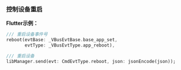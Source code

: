 ### 控制设备重启


**Flutter示例：**

```dart
/// 重启设备事件号
reboot(evtBase: _VBusEvtBase.base_app_set,
       evtType: _VBusEvtType.app_reboot),

/// 重启设备
libManager.send(evt: CmdEvtType.reboot, json: jsonEncode(json));
```

